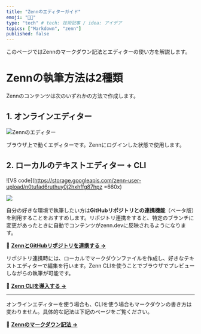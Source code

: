 ```yaml
---
title: "Zennのエディターガイド"
emoji: "👩‍💻"
type: "tech" # tech: 技術記事 / idea: アイデア
topics: ["Markdown", "zenn"]
published: false
---
```


このページではZennのマークダウン記法とエディターの使い方を解説します。 

# Zennの執筆方法は2種類

Zennのコンテンツは次のいずれかの方法で作成します。

## 1. オンラインエディター

![Zennのエディター](https://storage.googleapis.com/zenn-user-upload/tb04ri7f5v9mdccsehi5jppvfpm3)


ブラウザ上で動くエディターです。Zennにログインした状態で使用します。

## 2. ローカルのテキストエディター + CLI

![VS code](https://storage.googleapis.com/zenn-user-upload/n0tufad6ruthuy0j2hxhffg87hpz =660x)

![](https://storage.googleapis.com/zenn-user-upload/ve1rve2rb3yvvcat974fxt2rftc1)


自分の好きな環境で執筆したい方は**GitHubリポジトリとの連携機能**（ベータ版）を利用することをおすすめします。リポジトリ連携をすると、特定のブランチに変更があったときに自動でコンテンツがzenn.devに反映されるようになります。

📘 **[ZennとGitHubリポジトリを連携する →](/zenn/articles/connect-to-github)**


リポジトリ連携時には、ローカルでマークダウンファイルを作成し、好きなテキストエディターで編集を行います。Zenn CLIを使うことでブラウザでプレビューしながらの執筆が可能です。

📘 **[Zenn CLIを導入する →](/zenn/articles/how-to-use-zenn-cli)**


--- 

オンラインエディターを使う場合も、CLIを使う場合もマークダウンの書き方は変わりません。具体的な記法は下記のページをご覧ください。

📘 **[Zennのマークダウン記法 →](/zenn/articles/markdown-guide)**
